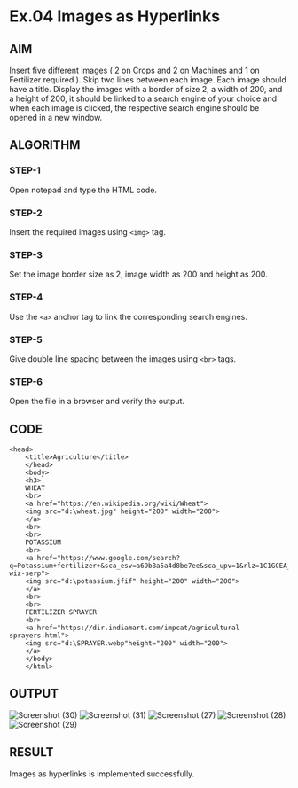 # Ex.04 Images as Hyperlinks
## AIM
  Insert five different images ( 2 on Crops and 2 on Machines and 1 on Fertilizer required ). 
  Skip two lines between each image. Each image should have a title. 
  Display the images with a border of size 2, a width of 200, and a height of 200, 
  it should be linked to a search engine of your choice and when each image is clicked, 
  the respective search engine should be opened in a new window.

## ALGORITHM
### STEP-1
  Open notepad and type the HTML code.

### STEP-2
  Insert the required images using ```<img>``` tag.

### STEP-3
  Set the image border size as 2, image width as 200 and height as 200.

### STEP-4
  Use the ```<a>``` anchor tag to link the corresponding search engines.  

### STEP-5
  Give double line spacing between the images using ```<br>``` tags.
  
### STEP-6
  Open the file in a browser and verify the output.
  
## CODE
```
<head>
    <title>Agriculture</title>
    </head>
    <body>
    <h3>
    WHEAT
    <br>
    <a href="https://en.wikipedia.org/wiki/Wheat">
    <img src="d:\wheat.jpg" height="200" width="200">
    </a>
    <br>
    <br>
    POTASSIUM
    <br>
    <a href="https://www.google.com/search?q=Potassium+fertilizer+&sca_esv=a69b8a5a4d8be7ee&sca_upv=1&rlz=1C1GCEA_enIN1106IN1106&biw=1366&bih=641&ei=jGIyZsjnOuGQnesPuMGZuAU&ved=0ahUKEwjI3Y2C5eyFAxVhSGcHHbhgBlcQ4dUDCBA&uact=5&oq=Potassium+fertilizer+&gs_lp=Egxnd3Mtd2l6LXNlcnAiFVBvdGFzc2l1bSBmZXJ0aWxpemVyIDIKEAAYgAQYQxiKBTIFEAAYgAQyBRAAGIAEMgUQABiABDIFEAAYgAQyBRAAGIAEMgUQABiABDIFEAAYgAQyBRAAGIAEMgUQABiABEiSHFCBBVijEHABeACQAQCYAa8BoAHTCKoBAzEuOLgBA8gBAPgBAZgCCaACsQnCAgoQABiwAxjWBBhHwgINEAAYgAQYsAMYQxiKBcICBhAAGBYYHsICCxAAGIAEGIYDGIoFwgIIEAAYgAQYogTCAggQABgWGB4YD5gDAIgGAZAGCpIHAzEuOKAHzEM&sclient=gws-wiz-serp">
    <img src="d:\potassium.jfif" height="200" width="200">
    </a>
    <br>
    <br>
    FERTILIZER SPRAYER
    <br>
    <a href="https://dir.indiamart.com/impcat/agricultural-sprayers.html">
    <img src="d:\SPRAYER.webp"height="200" width="200">
    </a>
    </body>
    </html>
```

## OUTPUT
![Screenshot (30)](https://github.com/SJanani16/Ex04_Web-Design/assets/168054215/2e16079b-78a6-43a8-8f4f-0436e18818d0)
![Screenshot (31)](https://github.com/SJanani16/Ex04_Web-Design/assets/168054215/0513ad31-ee72-4e46-a44a-050270131903)
![Screenshot (27)](https://github.com/SJanani16/Ex04_Web-Design/assets/168054215/08f47210-dc99-4b97-a447-b9019a5ead7d)
![Screenshot (28)](https://github.com/SJanani16/Ex04_Web-Design/assets/168054215/0def9a3c-d6ac-4577-853d-82f49f7957f6)
![Screenshot (29)](https://github.com/SJanani16/Ex04_Web-Design/assets/168054215/f593b12b-9158-4ab6-90cd-ede1030b935c)






## RESULT
 Images as hyperlinks is implemented successfully.
